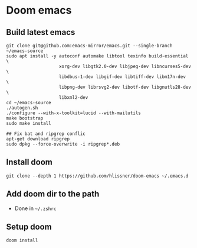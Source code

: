 # Doom emacs

## Build latest emacs

    git clone git@github.com:emacs-mirror/emacs.git --single-branch ~/emacs-source
    sudo apt install -y autoconf automake libtool texinfo build-essential  \
                        xorg-dev libgtk2.0-dev libjpeg-dev libncurses5-dev \
                        libdbus-1-dev libgif-dev libtiff-dev libm17n-dev   \
                        libpng-dev librsvg2-dev libotf-dev libgnutls28-dev \
                        libxml2-dev
    cd ~/emacs-source
    ./autogen.sh
    ./configure --with-x-toolkit=lucid --with-mailutils
    make bootstrap
    sudo make install

    ## Fix bat and ripgrep conflic
    apt-get download ripgrep 
    sudo dpkg --force-overwrite -i ripgrep*.deb

## Install doom

    git clone --depth 1 https://github.com/hlissner/doom-emacs ~/.emacs.d

## Add doom dir to the path

+ Done in `~/.zshrc`

## Setup doom

    doom install
